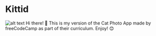 # Kittid
![alt text](image.jpg)
Hi there! 👋
This is my version of the Cat Photo App made by freeCodeCamp as part of their curriculum.
Enjoy! 😊
